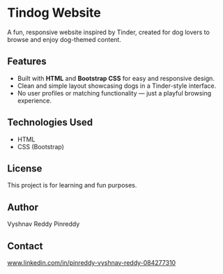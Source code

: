 # Tindog Website

A fun, responsive website inspired by Tinder, created for dog lovers to browse and enjoy dog-themed content.

## Features
- Built with **HTML** and **Bootstrap CSS** for easy and responsive design.
- Clean and simple layout showcasing dogs in a Tinder-style interface.
- No user profiles or matching functionality — just a playful browsing experience.

## Technologies Used
- HTML
- CSS (Bootstrap)

## License
This project is for learning and fun purposes.

## Author
Vyshnav Reddy Pinreddy

## Contact
www.linkedin.com/in/pinreddy-vyshnav-reddy-084277310
